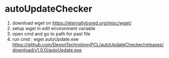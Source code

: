 # autoUpdateChecker

1. download wget on https://eternallybored.org/misc/wget/
2. setup wget in edit environment variable
3. open cmd and go to path for past file
4. run cmd : wget autoUpdate.exe https://github.com/DexonTechnologyPCL/autoUpdateChecker/releases/download/v1.0.0/autoUpdate.exe
